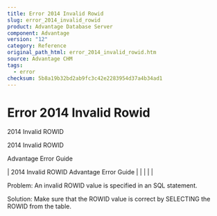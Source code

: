 ```yaml
---
title: Error 2014 Invalid Rowid
slug: error_2014_invalid_rowid
product: Advantage Database Server
component: Advantage
version: "12"
category: Reference
original_path_html: error_2014_invalid_rowid.htm
source: Advantage CHM
tags:
  - error
checksum: 5b8a19b32bd2ab9fc3c42e2283954d37a4b34ad1
---
```


# Error 2014 Invalid Rowid

2014 Invalid ROWID

2014 Invalid ROWID

Advantage Error Guide

| 2014 Invalid ROWID  Advantage Error Guide |  |  |  |  |

Problem: An invalid ROWID value is specified in an SQL statement.

Solution: Make sure that the ROWID value is correct by SELECTING the ROWID from the table.
